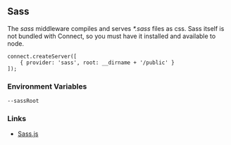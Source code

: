 ## Sass

The _sass_ middleware compiles and serves _*.sass_ files as css.
Sass itself is not bundled with Connect, so you must have it installed
and available to node.

    connect.createServer([
		{ provider: 'sass', root: __dirname + '/public' }
	]);

### Environment Variables

    --sassRoot

### Links

  * [Sass.js](http://github.com/visionmedia/sass.js)